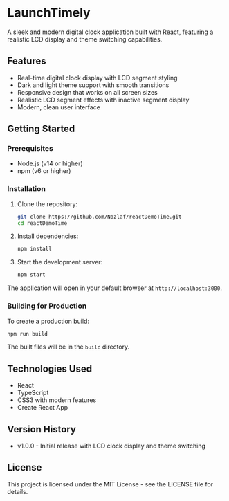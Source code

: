 # LaunchTimely

A sleek and modern digital clock application built with React, featuring a realistic LCD display and theme switching capabilities.

## Features

- Real-time digital clock display with LCD segment styling
- Dark and light theme support with smooth transitions
- Responsive design that works on all screen sizes
- Realistic LCD segment effects with inactive segment display
- Modern, clean user interface

## Getting Started

### Prerequisites

- Node.js (v14 or higher)
- npm (v6 or higher)

### Installation

1. Clone the repository:
   ```bash
   git clone https://github.com/Nozlaf/reactDemoTime.git
   cd reactDemoTime
   ```

2. Install dependencies:
   ```bash
   npm install
   ```

3. Start the development server:
   ```bash
   npm start
   ```

The application will open in your default browser at `http://localhost:3000`.

### Building for Production

To create a production build:

```bash
npm run build
```

The built files will be in the `build` directory.

## Technologies Used

- React
- TypeScript
- CSS3 with modern features
- Create React App

## Version History

- v1.0.0 - Initial release with LCD clock display and theme switching

## License

This project is licensed under the MIT License - see the LICENSE file for details.
